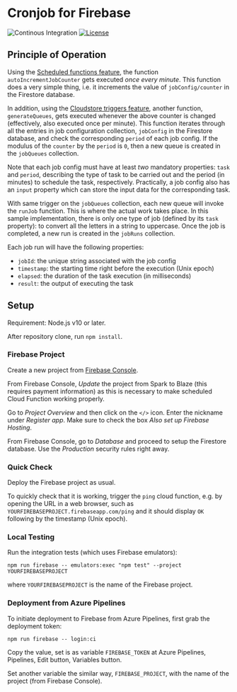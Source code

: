 # Cronjob for Firebase

![Continous Integration](https://github.com/hyperjumptech/firebase-cronjob/workflows/Continous%20Integration/badge.svg)
[![License](https://img.shields.io/badge/License-Apache%202.0-blue.svg)](https://opensource.org/licenses/Apache-2.0)

## Principle of Operation

Using the [Scheduled functions feature](https://firebase.google.com/docs/functions/schedule-functions), the function `autoIncrementJobCounter` gets executed _once every minute_. This function does a very simple thing, i.e. it increments the value of `jobConfig/counter` in the Firestore database.

In addition, using the [Cloudstore triggers feature](https://firebase.google.com/docs/functions/firestore-events), another function, `generateQueues`, gets executed whenever the above counter is changed (effectively, also executed once per minute). This function iterates through all the entries in job configuration collection, `jobConfig` in the Firestore database, and check the corresponding `period` of each job config. If the modulus of the `counter` by the `period` is `0`, then a new queue is created in the `jobQueues` collection.

Note that each job config must have at least _two_ mandatory properties: `task` and `period`, describing the type of task to be carried out and the period (in minutes) to schedule the task, respectively. Practically, a job config also has an `input` property which can store the input data for the corresponding task.

With same trigger on the `jobQueues` collection, each new queue will invoke the `runJob` function. This is where the actual work takes place. In this sample implementation, there is only one type of job (defined by its `task` property): to convert all the letters in a string to uppercase. Once the job is completed, a new run is created in the `jobRuns` collection.

Each job run will have the following properties:
* `jobId`: the unique string associated with the job config
* `timestamp`: the starting time right before the execution (Unix epoch)
* `elapsed`: the duration of the task execution (in milliseconds)
* `result`: the output of executing the task

## Setup

Requirement: Node.js v10 or later.

After repository clone, run `npm install`.

### Firebase Project

Create a new project from [Firebase Console](https://console.firebase.google.com).

From Firebase Console, _Update_ the project from Spark to Blaze (this requires payment information) as this is necessary to make scheduled Cloud Function working properly.

Go to _Project Overview_ and then click on the `</>` icon. Enter the nickname under _Register app_. Make sure to check the box _Also set up Firebase Hosting_.

From Firebase Console, go to _Database_ and proceed to setup the Firestore database. Use the _Production_ security rules right away.

### Quick Check

Deploy the Firebase project as usual.

To quickly check that it is working, trigger the `ping` cloud function, e.g. by opening the URL in a web browser, such as `YOURFIREBASEPROJECT.firebaseapp.com/ping` and it should display `OK` following by the timestamp (Unix epoch).

### Local Testing

Run the integration tests (which uses Firebase emulators):
```
npm run firebase -- emulators:exec "npm test" --project YOURFIREBASEPROJECT
```
where `YOURFIREBASEPROJECT` is the name of the Firebase project.

### Deployment from Azure Pipelines

To initiate deployment to Firebase from Azure Pipelines, first grab the deployment token:
```
npm run firebase -- login:ci
```
Copy the value, set is as variable `FIREBASE_TOKEN` at Azure Pipelines, Pipelines, Edit button, Variables button.

Set another variable the similar way, `FIREBASE_PROJECT`, with the name of the project (from Firebase Console).